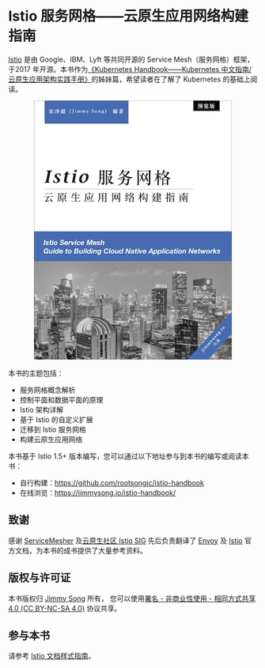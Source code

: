 # Istio 服务网格——云原生应用网络构建指南

[Istio](https://istio.io) 是由 Google、IBM、Lyft 等共同开源的 Service Mesh（服务网格）框架，于2017 年开源。本书作为[《Kubernetes Handbook——Kubernetes 中文指南/云原生应用架构实践手册》](https://github.com/rootsongjc/kubernetes-handbook)的姊妹篇，希望读者在了解了 Kubernetes 的基础上阅读。

<p align="center">
  <a href="https://jimmysong.io/istio-handbook">
    <img src="images/cover-thumbnail.jpg" alt="Istio 服务网格——云原生应用网络构建指南">
  </a>
</p>

本书的主题包括：

- 服务网格概念解析
- 控制平面和数据平面的原理
- Istio 架构详解
- 基于 Istio 的自定义扩展
- 迁移到 Istio 服务网格
- 构建云原生应用网络

本书基于 Istio 1.5+ 版本编写，您可以通过以下地址参与到本书的编写或阅读本书：

- 自行构建：<https://github.com/rootsongjc/istio-handbook>
- 在线浏览：<https://jimmysong.io/istio-handbook/>

## 致谢

感谢 [ServiceMesher](https://www.servicemesher.com) 及[云原生社区 Istio SIG](https://i.cloudnative.to/istio/) 先后负责翻译了 [Envoy](https://cloudnative.to/envoy/) 及 [Istio](https://istio.io/latest/zh/) 官方文档，为本书的成书提供了大量参考资料。

## 版权与许可证

本书版权归 [Jimmy Song](https://jimmysong.io) 所有， 您可以使用[署名 - 非商业性使用 - 相同方式共享 4.0 (CC BY-NC-SA 4.0)](https://creativecommons.org/licenses/by-nc-sa/4.0/deed.zh)  协议共享。

## 参与本书

请参考 [Istio 文档样式指南](https://istio.io/latest/about/contribute/style-guide/)。

